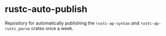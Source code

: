 # rustc-auto-publish

Repository for automatically publishing the `rustc-ap-syntax` and `rustc-ap-rustc_parse` crates once a week.

